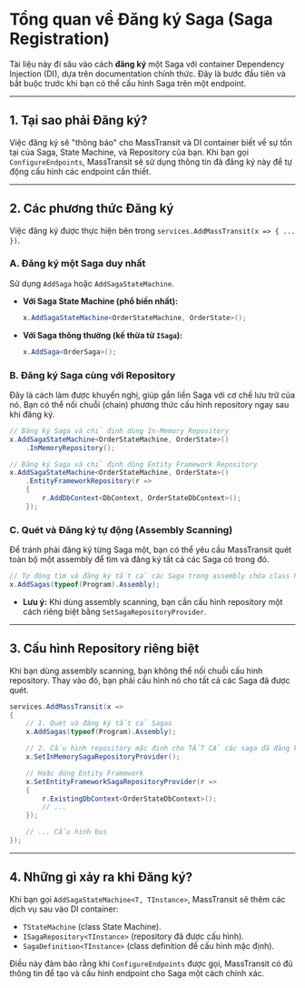 # Tổng quan về Đăng ký Saga (Saga Registration)

Tài liệu này đi sâu vào cách **đăng ký** một Saga với container Dependency Injection (DI), dựa trên documentation chính thức. Đây là bước đầu tiên và bắt buộc trước khi bạn có thể cấu hình Saga trên một endpoint.

---

## 1. Tại sao phải Đăng ký?

Việc đăng ký sẽ "thông báo" cho MassTransit và DI container biết về sự tồn tại của Saga, State Machine, và Repository của bạn. Khi bạn gọi `ConfigureEndpoints`, MassTransit sẽ sử dụng thông tin đã đăng ký này để tự động cấu hình các endpoint cần thiết.

---

## 2. Các phương thức Đăng ký

Việc đăng ký được thực hiện bên trong `services.AddMassTransit(x => { ... })`.

### A. Đăng ký một Saga duy nhất
Sử dụng `AddSaga` hoặc `AddSagaStateMachine`.

* **Với Saga State Machine (phổ biến nhất):**
  ```csharp
  x.AddSagaStateMachine<OrderStateMachine, OrderState>();
  ```
* **Với Saga thông thường (kế thừa từ `ISaga`):**
  ```csharp
  x.AddSaga<OrderSaga>();
  ```

### B. Đăng ký Saga cùng với Repository
Đây là cách làm được khuyến nghị, giúp gắn liền Saga với cơ chế lưu trữ của nó. Bạn có thể nối chuỗi (chain) phương thức cấu hình repository ngay sau khi đăng ký.

```csharp
// Đăng ký Saga và chỉ định dùng In-Memory Repository
x.AddSagaStateMachine<OrderStateMachine, OrderState>()
    .InMemoryRepository();

// Đăng ký Saga và chỉ định dùng Entity Framework Repository
x.AddSagaStateMachine<OrderStateMachine, OrderState>()
    .EntityFrameworkRepository(r => 
    {
        r.AddDbContext<DbContext, OrderStateDbContext>();
    });
```

### C. Quét và Đăng ký tự động (Assembly Scanning)
Để tránh phải đăng ký từng Saga một, bạn có thể yêu cầu MassTransit quét toàn bộ một assembly để tìm và đăng ký tất cả các Saga có trong đó.

```csharp
// Tự động tìm và đăng ký tất cả các Saga trong assembly chứa class Program
x.AddSagas(typeof(Program).Assembly);
```
* **Lưu ý:** Khi dùng assembly scanning, bạn cần cấu hình repository một cách riêng biệt bằng `SetSagaRepositoryProvider`.

---

## 3. Cấu hình Repository riêng biệt

Khi bạn dùng assembly scanning, bạn không thể nối chuỗi cấu hình repository. Thay vào đó, bạn phải cấu hình nó cho tất cả các Saga đã được quét.

```csharp
services.AddMassTransit(x => 
{
    // 1. Quét và đăng ký tất cả Sagas
    x.AddSagas(typeof(Program).Assembly);

    // 2. Cấu hình repository mặc định cho TẤT CẢ các saga đã đăng ký ở trên
    x.SetInMemorySagaRepositoryProvider();

    // Hoặc dùng Entity Framework
    x.SetEntityFrameworkSagaRepositoryProvider(r => 
    {
        r.ExistingDbContext<OrderStateDbContext>();
        // ...
    });

    // ... Cấu hình bus
});
```
---

## 4. Những gì xảy ra khi Đăng ký?

Khi bạn gọi `AddSagaStateMachine<T, TInstance>`, MassTransit sẽ thêm các dịch vụ sau vào DI container:
* `TStateMachine` (class State Machine).
* `ISagaRepository<TInstance>` (repository đã được cấu hình).
* `SagaDefinition<TInstance>` (class definition để cấu hình mặc định).

Điều này đảm bảo rằng khi `ConfigureEndpoints` được gọi, MassTransit có đủ thông tin để tạo và cấu hình endpoint cho Saga một cách chính xác.